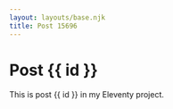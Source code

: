 ```yaml
---
layout: layouts/base.njk
title: Post 15696
---
```


# Post {{ id }}

This is post {{ id }} in my Eleventy project.
